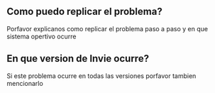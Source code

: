 ## Como puedo replicar el problema?
Porfavor explicanos como replicar el problema paso a paso y en que sistema opertivo ocurre
## En que version de Invie ocurre?
Si este problema ocurre en todas las versiones porfavor tambien mencionarlo
